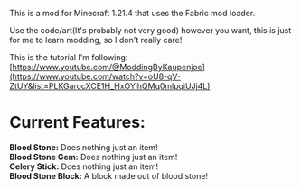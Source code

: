 This is a mod for Minecraft 1.21.4 that uses the Fabric mod loader.

Use the code/art(It's probably not very good) however you want, this is just for me to learn modding, so I don't really care!

This is the tutorial I'm following: [https://www.youtube.com/@ModdingByKaupenjoe](https://www.youtube.com/watch?v=oU8-qV-ZtUY&list=PLKGarocXCE1H_HxOYihQMq0mlpqiUJj4L)

<h1>Current Features:</h1>
<b>Blood Stone:</b> Does nothing just an item!<br>
<b>Blood Stone Gem:</b> Does nothing just an item!<br>
<b>Celery Stick:</b> Does nothing just an item!<br>
<b>Blood Stone Block:</b> A block made out of blood stone!
